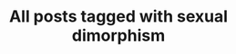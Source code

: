 ---
layout: tag
title: "All posts tagged with sexual dimorphism"
permalink: /weblog/tags/sexual-dimorphism/
taxonomy: sexual dimorphism
---